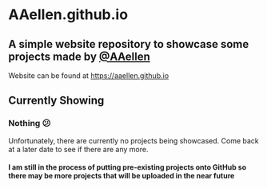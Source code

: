 # AAellen.github.io
## A simple website repository to showcase some projects made by [@AAellen](https://github.com/AAellen)
Website can be found at https://aaellen.github.io

## Currently Showing

### Nothing :confused:
Unfortunately, there are currently no projects being showcased.
Come back at a later date to see if there are any more.


#### I am still in the process of putting pre-existing projects onto GitHub so there may be more projects that will be uploaded in the near future

